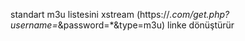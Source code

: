 standart m3u listesini xstream (https://*.com/get.php?username=*&password=*&type=m3u) linke dönüştürür 
